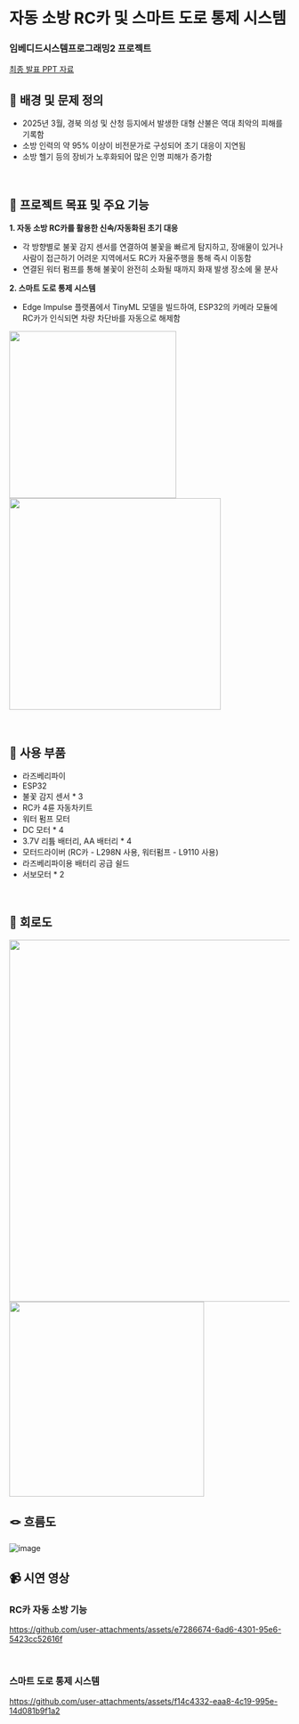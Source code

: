 # 자동 소방 RC카 및 스마트 도로 통제 시스템
### 임베디드시스템프로그래밍2 프로젝트

[최종 발표 PPT 자료](https://drive.google.com/file/d/1Nef0HpQZqnrCfS2U3rZBhsGhqkoYTaEl/view?usp=drive_link)
<br />



## 🚨 배경 및 문제 정의

- 2025년 3월, 경북 의성 및 산청 등지에서 발생한 대형 산불은 역대 최악의 피해를 기록함
- 소방 인력의 약 95% 이상이 비전문가로 구성되어 초기 대응이 지연됨
- 소방 헬기 등의 장비가 노후화되어 많은 인명 피해가 증가함
<br />


## 🎯 프로젝트 목표 및 주요 기능 
**1. 자동 소방 RC카를 활용한 신속/자동화된 초기 대응**  
   - 각 방향별로 불꽃 감지 센서를 연결하여 불꽃을 빠르게 탐지하고, 장애물이 있거나 사람이 접근하기 어려운 지역에서도 RC카 자율주행을 통해 즉시 이동함 
   - 연결된 워터 펌프를 통해 불꽃이 완전히 소화될 때까지 화재 발생 장소에 물 분사

**2. 스마트 도로 통제 시스템**  
   - Edge Impulse 플랫폼에서 TinyML 모델을 빌드하여, ESP32의 카메라 모듈에 RC카가 인식되면 차량 차단바를 자동으로 해제함

<p float="left">
  <img width=300 src="https://github.com/user-attachments/assets/caf51b4f-8cbd-45f6-9953-fa6f6da19028">
  <img width=380 src="https://github.com/user-attachments/assets/548450d6-7a48-4081-8059-b7092f6a4cb7">
</p>
<br />


##  🦾 사용 부품
- 라즈베리파이
- ESP32
- 불꽃 감지 센서 * 3
- RC카 4륜 자동차키트
- 워터 펌프 모터
- DC 모터 * 4
- 3.7V 리튬 배터리, AA 배터리 * 4
- 모터드라이버 (RC카 - L298N 사용, 워터펌프 - L9110 사용)
- 라즈베리파이용 배터리 공급 쉴드
- 서보모터 * 2
<br />


## 🤖 회로도 
<p float="left">
  <img width=650 src="https://github.com/user-attachments/assets/3cc9cd93-4fa4-4911-837a-840ad5a49177">
  <img width=350 src="https://github.com/user-attachments/assets/f622ce78-98e8-4b65-9422-abccbeeaafad">
</p>


## 🪢 흐름도
![image](https://github.com/user-attachments/assets/78c252bc-0186-4b68-af34-c45e51299726)
<br/>


## 📹 시연 영상

### RC카 자동 소방 기능

https://github.com/user-attachments/assets/e7286674-6ad6-4301-95e6-5423cc52616f

<br/>


### 스마트 도로 통제 시스템

https://github.com/user-attachments/assets/f14c4332-eaa8-4c19-995e-14d081b9f1a2

<br />


